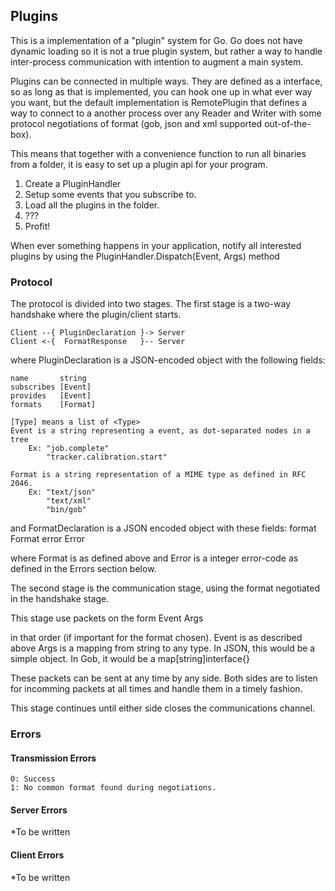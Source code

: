 ## Plugins ##

This is a implementation of a "plugin" system for Go.
Go does not have dynamic loading so it is not a true plugin system, but rather a way to handle inter-process communication with intention to augment a main system.

Plugins can be connected in multiple ways.
They are defined as a interface, so as long as that is implemented, you can hook one up in what ever way you want, but the default implementation is RemotePlugin that defines a way to connect to a another process over any Reader and Writer with some protocol negotiations of format (gob, json and xml supported out-of-the-box).

This means that together with a convenience function to run all binaries from a folder, it is easy to set up a plugin api for your program.

1. Create a PluginHandler
2. Setup some events that you subscribe to.
3. Load all the plugins in the folder.
4. ???
5. Profit!

When ever something happens in your application, notify all interested plugins by using the PluginHandler.Dispatch(Event, Args) method

### Protocol ###
The protocol is divided into two stages.
The first stage is a two-way handshake where the plugin/client starts.

	Client --{ PluginDeclaration }-> Server
	Client <-{  FormatResponse   }-- Server

where PluginDeclaration is a JSON-encoded object with the following fields:

	name       string
	subscribes [Event]
	provides   [Event]
	formats    [Format]

	[Type] means a list of <Type>
	Event is a string representing a event, as dot-separated nodes in a tree
		Ex: "job.complete"
			"tracker.calibration.start"

	Format is a string representation of a MIME type as defined in RFC 2046.
		Ex: "text/json"
			"text/xml"
			"bin/gob"

and FormatDeclaration is a JSON encoded object with these fields:
	format Format
	error Error

where Format is as defined above and Error is a integer error-code as defined in the Errors section below.


The second stage is the communication stage, using the format negotiated in the handshake stage.

This stage use packets on the form
	Event
	Args

in that order (if important for the format chosen).
	Event is as described above
	Args is a mapping from string to any type. In JSON, this would be a simple object. In Gob, it would be a map[string]interface{}

These packets can be sent at any time by any side.
Both sides are to listen for incomming packets at all times and handle them in a timely fashion.

This stage continues until either side closes the communications channel.

### Errors ###

#### Transmission Errors ####
	0: Success
	1: No common format found during negotiations.

#### Server Errors ####
*To be written

#### Client Errors ####
*To be written

